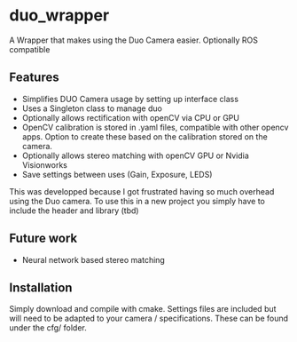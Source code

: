 # duo_wrapper
A Wrapper that makes using the Duo Camera easier. Optionally ROS compatible

## Features

+ Simplifies DUO Camera usage by setting up interface class
+ Uses a Singleton class to manage duo
+ Optionally allows rectification with openCV via CPU or GPU
+ OpenCV calibration is stored in .yaml files, compatible with other opencv apps. Option to create these based on the calibration stored on the camera.
+ Optionally allows stereo matching with openCV GPU or Nvidia Visionworks
+ Save settings between uses (Gain, Exposure, LEDS)

This was developped because I got frustrated having so much overhead using the Duo camera. To use this in a new project you simply have to include the header and library (tbd)

## Future work

+ Neural network based stereo matching
 
## Installation

Simply download and compile with cmake. Settings files are included but will need to be adapted to your camera / specifications. These can be found under the cfg/ folder.

